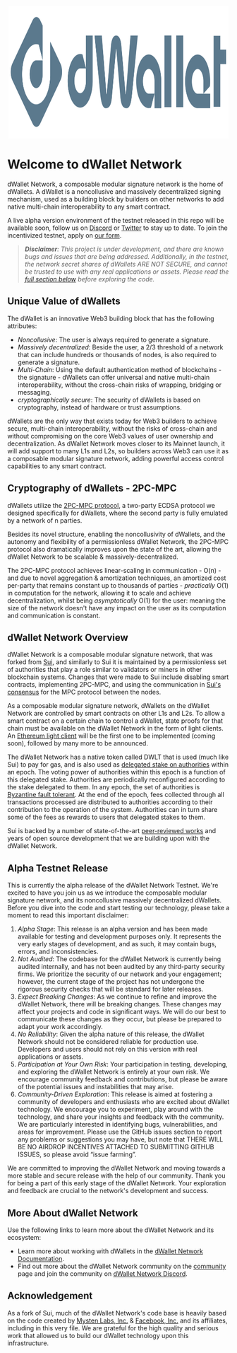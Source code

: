 <p align="center">
<img src="https://github.com/dwallet-labs/dwallet-network/blob/main/docs/static/img/logo.svg" alt="Logo" width="500" height="300">
</p>

# Welcome to dWallet Network

dWallet Network, a composable modular signature network is the home of dWallets. A dWallet is a noncollusive and massively decentralized signing mechanism, used as a building block by builders on other networks to add native multi-chain interoperability to any smart contract.

A live alpha version environment of the testnet released in this repo will be available soon, follow us on [Discord](https://discord.gg/dWallet) or [Twitter](https://twitter.com/dWalletNetwork) to stay up to date. To join the incentivized testnet, apply on [our form](https://docs.google.com/forms/d/e/1FAIpQLSfd2T6OpXIT4TW0ULMXp__VSI2IA27vPnM6c4GFNNmqDJxRIw/viewform).

> _***Disclaimer***: This project is under development, and there are known bugs and issues that are being addressed. Additionally, in the testnet, the network secret shares of dWallets ARE NOT SECURE, and cannot be trusted to use with any real applications or assets. Please read the [full section below](#alpha-testnet-release) before exploring the code._

## Unique Value of dWallets

The dWallet is an innovative Web3 building block that has the following attributes:

* _Noncollusive_: The user is always required to generate a signature.
* _Massively decentralized_: Beside the user, a 2/3 threshold of a network that can include hundreds or thousands of nodes, is also required to generate a signature.
* _Multi-Chain_: Using the default authentication method of blockchains - the signature - dWallets can offer universal and native multi-chain interoperability, without the cross-chain risks of wrapping, bridging or messaging.
* _cryptographically secure_: The security of dWallets is based on cryptography, instead of hardware or trust assumptions.

dWallets are the only way that exists today for Web3 builders to achieve secure, multi-chain interoperability, without the risks of cross-chain and without compromising on the core Web3 values of user ownership and decentralization.
As dWallet Network moves closer to its Mainnet launch, it will add support to many L1s and L2s, so builders across Web3 can use it as a composable modular signature network, adding powerful access control capabilities to any smart contract.

## Cryptography of dWallets - 2PC-MPC

dWallets utilize the [2PC-MPC protocol](https://github.com/dwallet-labs/2pc-mpc), a two-party ECDSA protocol we designed specifically for dWallets, where the second party is fully emulated by a network of n parties.

Besides its novel structure, enabling the noncollusivity of dWallets, and the autonomy and flexibility of a permissionless dWallet Network, the 2PC-MPC protocol also dramatically improves upon the state of the art, allowing the dWallet Network to be scalable & massively-decentralized.

The 2PC-MPC protocol achieves linear-scaling in communication - O(n) - and due to novel aggregation & amortization techniques, an amortized cost per-party that remains constant up to thousands of parties - _practically_ O(1) in computation for the network, allowing it to scale and achieve decentralization, whilst being _asymptotically_ O(1) for the user: meaning the size of the network doesn't have any impact on the user as its computation and communication is constant.
## dWallet Network Overview

dWallet Network is a composable modular signature network, that was forked from [Sui](https://github.com/MystenLabs/sui), and similarly to Sui it is maintained by a permissionless set of authorities that play a role similar to validators or miners in other blockchain systems. Changes that were made to Sui include disabling smart contracts, implementing 2PC-MPC, and using the communication in [Sui's consensus](https://github.com/MystenLabs/sui/tree/main/narwhal) for the MPC protocol between the nodes.

As a composable modular signature network, dWallets on the dWallet Network are controlled by smart contracts on other L1s and L2s. To allow a smart contract on a certain chain to control a dWallet, state proofs for that chain must be available on the dWallet Network in the form of light clients. An [Ethereum light client](https://github.com/a16z/helios) will be the first one to be implemented (coming soon), followed by many more to be announced.

The dWallet Network has a native token called DWLT that is used (much like Sui) to pay for gas, and is also used as [delegated stake on authorities](https://learn.bybit.com/blockchain/delegated-proof-of-stake-dpos/) within an epoch. The voting power of authorities within this epoch is a function of this delegated stake. Authorities are periodically reconfigured according to the stake delegated to them. In any epoch, the set of authorities is [Byzantine fault tolerant](https://pmg.csail.mit.edu/papers/osdi99.pdf). At the end of the epoch, fees collected through all transactions processed are distributed to authorities according to their contribution to the operation of the system. Authorities can in turn share some of the fees as rewards to users that delegated stakes to them.

Sui is backed by a number of state-of-the-art [peer-reviewed works](https://github.com/MystenLabs/sui/blob/main/docs/content/references/research-papers.mdx) and years of open source development that we are building upon with the dWallet Network.

## Alpha Testnet Release

This is currently the alpha release of the dWallet Network Testnet. We're excited to have you join us as we introduce the composable modular signature network, and its noncollusive massively decentralized dWallets. Before you dive into the code and start testing our technology, please take a moment to read this important disclaimer:

1. _Alpha Stage_: This release is an alpha version and has been made available for testing and development purposes only. It represents the very early stages of development, and as such, it may contain bugs, errors, and inconsistencies.
1. _Not Audited_: The codebase for the dWallet Network is currently being audited internally, and has not been audited by any third-party security firms. We prioritize the security of our network and your engagement; however, the current stage of the project has not undergone the rigorous security checks that will be standard for later releases.
1. _Expect Breaking Changes_: As we continue to refine and improve the dWallet Network, there will be breaking changes. These changes may affect your projects and code in significant ways. We will do our best to communicate these changes as they occur, but please be prepared to adapt your work accordingly.
1. _No Reliability_: Given the alpha nature of this release, the dWallet Network should not be considered reliable for production use. Developers and users should not rely on this version with real applications or assets.
1. _Participation at Your Own Risk_: Your participation in testing, developing, and exploring the dWallet Network is entirely at your own risk. We encourage community feedback and contributions, but please be aware of the potential issues and instabilities that may arise.
1. _Community-Driven Exploration_: This release is aimed at fostering a community of developers and enthusiasts who are excited about dWallet technology. We encourage you to experiment, play around with the technology, and share your insights and feedback with the community. We are particularly interested in identifying bugs, vulnerabilities, and areas for improvement. Please use the GitHub issues section to report any problems or suggestions you may have, but note that THERE WILL BE NO AIRDROP INCENTIVES ATTACHED TO SUBMITTING GITHUB ISSUES, so please avoid “issue farming”.

We are committed to improving the dWallet Network and moving towards a more stable and secure release with the help of our community. Thank you for being a part of this early stage of the dWallet Network. Your exploration and feedback are crucial to the network's development and success.

## More About dWallet Network

Use the following links to learn more about the dWallet Network and its ecosystem:

* Learn more about working with dWallets in the [dWallet Network Documentation](https://docs.dwallet.io/).
* Find out more about the dWallet Network community on the [community](https://dwallet.io/community/) page and join the community on [dWallet Network Discord](https://discord.gg/dwallet).

## Acknowledgement

As a fork of Sui, much of the dWallet Network's code base is heavily based on the code created by [Mysten Labs, Inc.](https://mystenlabs.com) & [Facebook, Inc.](https://facebook.com) and its affiliates, including in this very file. We are grateful for the high quality and serious work that allowed us to build our dWallet technology upon this infrastructure.
